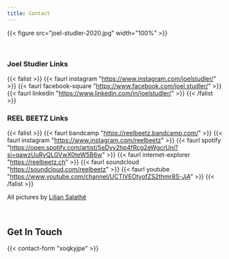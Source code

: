 ```yaml
---
title: Contact
---
```


{{< figure src="joel-studler-2020.jpg" width="100%" >}}

&nbsp;

### Joel Studler Links

{{< falist >}}
{{< faurl instagram "https://www.instagram.com/joelstudler/" >}}
{{< faurl facebook-square "https://www.facebook.com/joel.studler/" >}}
{{< faurl linkedin "https://www.linkedin.com/in/joelstudler/" >}}
{{< /falist >}}

### REEL BEETZ Links

{{< falist >}}
{{< faurl bandcamp "https://reelbeetz.bandcamp.com/" >}}
{{< faurl instagram "https://www.instagram.com/reelbeetz" >}}
{{< faurl spotify "https://open.spotify.com/artist/5eDvy2hp4fRcg2eWgcrUni?si=qawzUuRyQLGVwX0teW5B6w" >}}
{{< faurl internet-explorer "https://reelbeetz.ch" >}}
{{< faurl soundcloud "https://soundcloud.com/reelbeetz" >}}
{{< faurl youtube "https://www.youtube.com/channel/UCTIVEOtyofZS2thmr8S-JjA" >}}
{{< /falist >}}

All pictures by [Lilian Salathé](https://www.liliansalathe.ch/)

&nbsp;

## Get In Touch

{{< contact-form "xoqkyjpe" >}}

